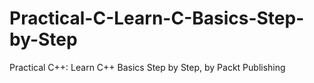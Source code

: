 


# Practical-C-Learn-C-Basics-Step-by-Step
Practical C++: Learn C++ Basics Step by Step, by Packt Publishing

